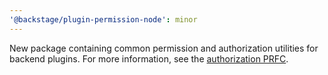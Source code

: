 ```yaml
---
'@backstage/plugin-permission-node': minor
---
```


New package containing common permission and authorization utilities for backend plugins. For more information, see the [authorization PRFC](https://github.com/backstage/backstage/pull/7761).
